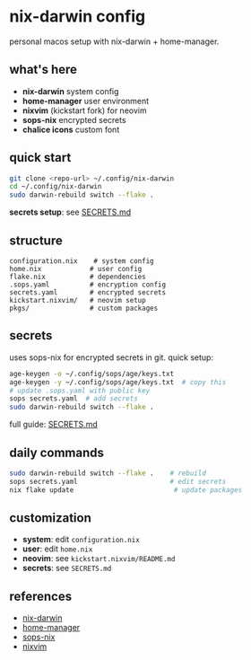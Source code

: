 # nix-darwin config

personal macos setup with nix-darwin + home-manager.

## what's here

- **nix-darwin** system config
- **home-manager** user environment
- **nixvim** (kickstart fork) for neovim
- **sops-nix** encrypted secrets
- **chalice icons** custom font

## quick start

```bash
git clone <repo-url> ~/.config/nix-darwin
cd ~/.config/nix-darwin
sudo darwin-rebuild switch --flake .
```

**secrets setup**: see [SECRETS.md](./SECRETS.md)

## structure

```
configuration.nix    # system config
home.nix            # user config
flake.nix           # dependencies
.sops.yaml          # encryption config
secrets.yaml        # encrypted secrets
kickstart.nixvim/   # neovim setup
pkgs/               # custom packages
```

## secrets

uses sops-nix for encrypted secrets in git. quick setup:

```bash
age-keygen -o ~/.config/sops/age/keys.txt
age-keygen -y ~/.config/sops/age/keys.txt  # copy this
# update .sops.yaml with public key
sops secrets.yaml  # add secrets
sudo darwin-rebuild switch --flake .
```

full guide: [SECRETS.md](./SECRETS.md)

## daily commands

```bash
sudo darwin-rebuild switch --flake .    # rebuild
sops secrets.yaml                       # edit secrets
nix flake update                         # update packages
```

## customization

- **system**: edit `configuration.nix`
- **user**: edit `home.nix`
- **neovim**: see `kickstart.nixvim/README.md`
- **secrets**: see `SECRETS.md`

## references

- [nix-darwin](https://github.com/LnL7/nix-darwin)
- [home-manager](https://github.com/nix-community/home-manager)
- [sops-nix](https://github.com/Mic92/sops-nix)
- [nixvim](https://github.com/nix-community/nixvim)
